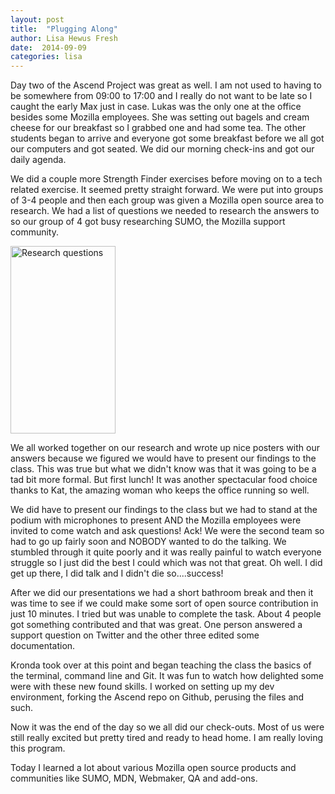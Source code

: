 ```yaml
---
layout: post
title:  "Plugging Along"
author: Lisa Hewus Fresh
date:  2014-09-09 
categories: lisa 
---
```



Day two of the Ascend Project was great as well. I am not used to having to be somewhere from 09:00 to 17:00 and I really do not want to be late so I caught the early Max just in case. Lukas was the only one at the office besides some Mozilla employees. She was setting out bagels and cream cheese for our breakfast so I grabbed one and had some tea. The other students began to arrive and everyone got some breakfast before we all got our computers and got seated. We did our morning check-ins and got our daily agenda.

We did a couple more Strength Finder exercises before moving on to a tech related exercise. It seemed pretty straight forward. We were put into groups of 3-4 people and then each group was given a Mozilla open source area to research. We had a list of questions we needed to research the answers to so our group of 4 got busy researching SUMO, the Mozilla support community.

<a href="http://lisa.hewus.com/wp-content/uploads/2014/09/SUMO_questions.jpeg"><img class="size-medium wp-image-99" src="http://lisa.hewus.com/wp-content/uploads/2014/09/SUMO_questions-168x300.jpeg" alt="Research questions" width="168" height="300" /></a> 

We all worked together on our research and wrote up nice posters with our answers because we figured we would have to present our findings to the class. This was true but what we didn't know was that it was going to be a tad bit more formal. But first lunch! It was another spectacular food choice thanks to Kat, the amazing woman who keeps the office running so well.

We did have to present our findings to the class but we had to stand at the podium with microphones to present AND the Mozilla employees were invited to come watch and ask questions! Ack! We were the second team so had to go up fairly soon and NOBODY wanted to do the talking. We stumbled through it quite poorly and it was really painful to watch everyone struggle so I just did the best I could which was not that great. Oh well. I did get up there, I did talk and I didn't die so....success!

After we did our presentations we had a short bathroom break and then it was time to see if we could make some sort of open source contribution in just 10 minutes. I tried but was unable to complete the task. About 4 people got something contributed and that was great. One person answered a support question on Twitter and the other three edited some documentation.

Kronda took over at this point and began teaching the class the basics of the terminal, command line and Git. It was fun to watch how delighted some were with these new found skills. I worked on setting up my dev environment, forking the Ascend repo on Github, perusing the files and such. 

Now it was the end of the day so we all did our check-outs. Most of us were still really excited but pretty tired and ready to head home. I am really loving this program.

Today I learned a lot about various Mozilla open source products and communities like SUMO, MDN, Webmaker, QA and add-ons.

